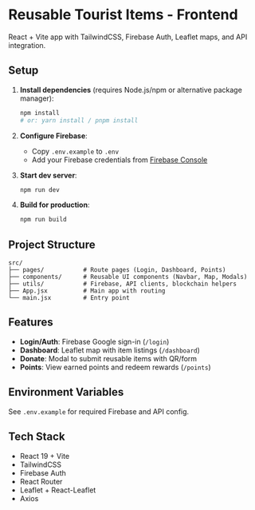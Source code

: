 # Reusable Tourist Items - Frontend

React + Vite app with TailwindCSS, Firebase Auth, Leaflet maps, and API integration.

## Setup

1. **Install dependencies** (requires Node.js/npm or alternative package manager):
   ```bash
   npm install
   # or: yarn install / pnpm install
   ```

2. **Configure Firebase**:
   - Copy `.env.example` to `.env`
   - Add your Firebase credentials from [Firebase Console](https://console.firebase.google.com/)

3. **Start dev server**:
   ```bash
   npm run dev
   ```

4. **Build for production**:
   ```bash
   npm run build
   ```

## Project Structure

```
src/
├── pages/           # Route pages (Login, Dashboard, Points)
├── components/      # Reusable UI components (Navbar, Map, Modals)
├── utils/           # Firebase, API clients, blockchain helpers
├── App.jsx          # Main app with routing
└── main.jsx         # Entry point
```

## Features

- **Login/Auth**: Firebase Google sign-in (`/login`)
- **Dashboard**: Leaflet map with item listings (`/dashboard`)
- **Donate**: Modal to submit reusable items with QR/form
- **Points**: View earned points and redeem rewards (`/points`)

## Environment Variables

See `.env.example` for required Firebase and API config.

## Tech Stack

- React 19 + Vite
- TailwindCSS
- Firebase Auth
- React Router
- Leaflet + React-Leaflet
- Axios
